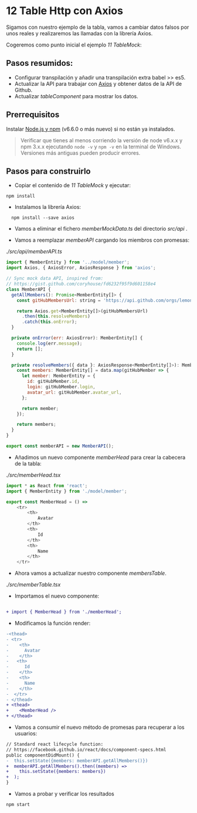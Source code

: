 # 12 Table Http con Axios

Sigamos con nuestro ejemplo de la tabla, vamos a cambiar datos falsos por unos reales y realizaremos las llamadas con la librería Axios.

Cogeremos como punto inicial el ejemplo _11 TableMock_:

## Pasos resumidos:

- Configurar transpilación y añadir una transpilación extra babel >> es5.
- Actualizar la API para trabajar con [Axios](https://github.com/axios/axios) y obtener datos de la API de Github.
- Actualizar _tableComponent_ para mostrar los datos.

## Prerrequisitos

Instalar [Node.js y npm](https://nodejs.org/en/) (v6.6.0 o más nuevo) si no están ya instalados.

> Verificar que tienes al menos corriendo la versión de node v6.x.x y npm 3.x.x ejecutando `node -v` y `npm -v` en la terminal de Windows. Versiones más antiguas pueden producir errores.

## Pasos para construirlo

- Copiar el contenido de _11 TableMock_ y ejecutar:

```
npm install
```

- Instalamos la librería Axios:

```
  npm install --save axios
```

- Vamos a eliminar el fichero _memberMockData.ts_ del directorio _src/api_ .

- Vamos a reemplazar _memberAPI_ cargando los miembros con promesas:

_./src/api/memberAPI.ts_

```javascript
import { MemberEntity } from '../model/member';
import Axios, { AxiosError, AxiosResponse } from 'axios';

// Sync mock data API, inspired from:
// https://gist.github.com/coryhouse/fd6232f95f9d601158e4
class MemberAPI {
  getAllMembers(): Promise<MemberEntity[]> {
    const gitHubMembersUrl: string = 'https://api.github.com/orgs/lemoncode/members';

    return Axios.get<MemberEntity[]>(gitHubMembersUrl)
      .then(this.resolveMembers)
      .catch(this.onError);
  }

  private onError(err: AxiosError): MemberEntity[] {
    console.log(err.message);
    return [];
  }

  private resolveMembers({ data }: AxiosResponse<MemberEntity[]>): MemberEntity[] {
    const members: MemberEntity[] = data.map(gitHubMember => {
      let member: MemberEntity = {
        id: gitHubMember.id,
        login: gitHubMember.login,
        avatar_url: gitHubMember.avatar_url,
      };

      return member;
    });

    return members;
  }
}

export const memberAPI = new MemberAPI();

```

- Añadimos un nuevo componente _memberHead_ para crear la cabecera de la tabla:

_./src/memberHead.tsx_

```javascript
import * as React from 'react';
import { MemberEntity } from './model/member';

export const MemberHead = () =>
    <tr>
        <th>
            Avatar
        </th>
        <th>
            Id
        </th>
        <th>
            Name
        </th>
    </tr>
```

- Ahora vamos a actualizar nuestro componente _membersTable_.
 
_./src/memberTable.tsx_

- Importamos el nuevo componente:

```diff

+ import { MemberHead } from './memberHead';

```

- Modificamos la función render:

```diff
-<thead>
- <tr>
-    <th>
-      Avatar
-    </th>
-   <th>
-      Id
-    </th>
-    <th>
-      Name
-    </th>
-  </tr>
- </thead>
+ <thead>
+    <MemberHead />
+ </thead>
```

- Vamos a consumir el nuevo método de promesas para recuperar a los usuarios:

```diff
// Standard react lifecycle function:
// https://facebook.github.io/react/docs/component-specs.html
public componentDidMount() {
-  this.setState({members: memberAPI.getAllMembers()})
+  memberAPI.getAllMembers().then((members) =>
+    this.setState({members: members})
+  );
}
```

- Vamos a probar y verificar los resultados

```
npm start
```
